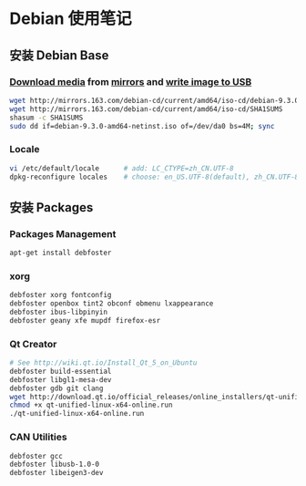 # Debian 使用笔记

## 安装 Debian Base

### [Download media](https://www.debian.org/distrib/netinst) from [mirrors](https://www.debian.org/CD/http-ftp/#mirrors) and [write image to USB](https://www.debian.org/CD/faq/#write-usb)
```bash
wget http://mirrors.163.com/debian-cd/current/amd64/iso-cd/debian-9.3.0-amd64-netinst.iso
wget http://mirrors.163.com/debian-cd/current/amd64/iso-cd/SHA1SUMS
shasum -c SHA1SUMS
sudo dd if=debian-9.3.0-amd64-netinst.iso of=/dev/da0 bs=4M; sync
```

### Locale
```bash
vi /etc/default/locale      # add: LC_CTYPE=zh_CN.UTF-8
dpkg-reconfigure locales    # choose: en_US.UTF-8(default), zh_CN.UTF-8
```

## 安装 Packages
### Packages Management
```bash
apt-get install debfoster
```

### xorg
```bash
debfoster xorg fontconfig
debfoster openbox tint2 obconf obmenu lxappearance
debfoster ibus-libpinyin
debfoster geany xfe mupdf firefox-esr
```

### Qt Creator
```bash
# See http://wiki.qt.io/Install_Qt_5_on_Ubuntu
debfoster build-essential
debfoster libgl1-mesa-dev
debfoster gdb git clang
wget http://download.qt.io/official_releases/online_installers/qt-unified-linux-x64-online.run
chmod +x qt-unified-linux-x64-online.run
./qt-unified-linux-x64-online.run
```

### CAN Utilities
```bash
debfoster gcc
debfoster libusb-1.0-0
debfoster libeigen3-dev
```
